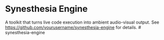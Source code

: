 # Synesthesia Engine

A toolkit that turns live code execution into ambient audio-visual output.
See https://github.com/yourusername/synesthesia-engine for details.
#   s y n e s t h e s i a - e n g i n e  
 